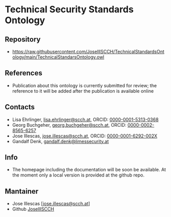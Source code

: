 # Technical Security Standards Ontology

## Repository

* <https://raw.githubusercontent.com/JoseIllSCCH/TechnicalStandardsOntology/main/TechnicalStandarsOntology.owl>

## References

* Publication about this ontology is currently submitted for review; the reference to it will be added after the publication is available online

## Contacts

* Lisa Ehrlinger, [lisa.ehrlinger@scch.at](mailto:lisa.ehrlinger@scch.at), ORCID: [0000-0001-5313-0368](https://orcid.org/0000-0001-5313-0368)
* Georg Buchgeher, [georg.buchgeher@scch.at](mailto:georg.buchgeher@scch.at), ORCID: [0000-0002-8565-6257](https://orcid.org/0000-0002-8565-6257)
* Jose Illescas, [jose.illescas@scch.at](mailto:jose.illescas@scch.at), ORCID: [0000-0001-6292-002X](https://orcid.org/0000-0001-6292-002X)
* Gandalf Denk, [gandalf.denk@limessecurity.at](mailto:gandalf.denk@limessecurity.at)

## Info

* The homepage including the documentation will be soon be available. At the moment only a local version is provided at the github repo.

## Mantainer

* Jose Illescas [jose.illescas@scch.at]
* Github [JoseIllSCCH](https://github.com/JoseIllSCCH)


